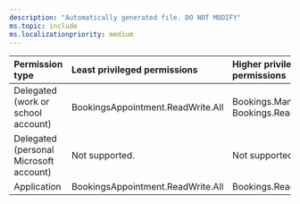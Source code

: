 ```yaml
---
description: "Automatically generated file. DO NOT MODIFY"
ms.topic: include
ms.localizationpriority: medium
---
```


|Permission type|Least privileged permissions|Higher privileged permissions|
|:---|:---|:---|
|Delegated (work or school account)|BookingsAppointment.ReadWrite.All|Bookings.Manage.All, Bookings.ReadWrite.All|
|Delegated (personal Microsoft account)|Not supported.|Not supported.|
|Application|BookingsAppointment.ReadWrite.All|Bookings.Read.All|

